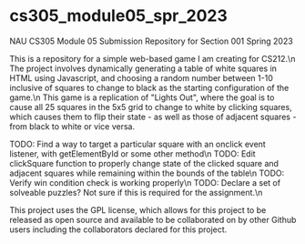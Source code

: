 # cs305_module05_spr_2023
NAU CS305 Module 05 Submission Repository for Section 001 Spring 2023



This is a repository for a simple web-based game I am creating for CS212.\n
The project involves dynamically generating a table of white squares in HTML using Javascript, and choosing a random number between 1-10 inclusive of squares to change to black as the starting configuration of the game.\n
This game is a replication of "Lights Out", where the goal is to cause all 25 squares in the 5x5 grid to change to white by clicking squares, which causes them to flip their state - as well as those of adjacent squares - from black to white or vice versa.

TODO: Find a way to target a particular square with an onclick event listener, with getElementById or some other method\n
TODO: Edit clickSquare function to properly change state of the clicked square and adjacent squares while remaining within the bounds of the table\n
TODO: Verify win condition check is working properly\n
TODO: Declare a set of solveable puzzles? Not sure if this is required for the assignment.\n

This project uses the GPL license, which allows for this project to be released as open source and available to be collaborated on by other Github users including the collaborators declared for this project.
